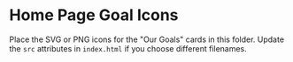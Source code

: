 # Home Page Goal Icons

Place the SVG or PNG icons for the "Our Goals" cards in this folder. Update the `src` attributes in `index.html` if you choose different filenames.
